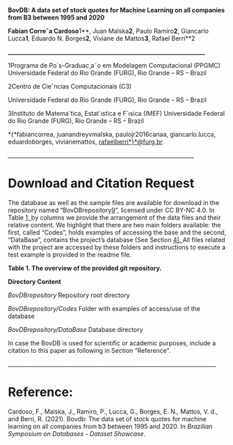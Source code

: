 ﻿
**BovDB: A data set of stock quotes for Machine Learning on all companies from B3 between 1995 and 2020**

**Fabian Correˆa Cardoso**1**, Juan Malska**2**, Paulo Ramiro**2**, Giancarlo Lucca**1**, Eduardo N. Borges**2**, Viviane de Mattos**3**, Rafael Berri**2

**\_\_\_\_\_\_\_\_\_\_\_\_\_\_\_\_\_\_\_\_\_\_\_\_\_\_\_\_\_\_\_\_\_\_\_\_\_\_\_\_\_\_\_\_\_\_\_\_\_\_\_\_\_\_\_\_\_\_\_\_\_\_\_\_\_\_\_\_**

1Programa de Po´s-Graduac¸a˜o em Modelagem Computacional (PPGMC) Universidade Federal do Rio Grande (FURG), Rio Grande – RS – Brazil

2Centro de Cieˆncias Computacionais (C3)

Universidade Federal do Rio Grande (FURG), Rio Grande – RS – Brazil

3Instituto de Matema´tica, Estat´ıstica e F´ısica (IMEF) Universidade Federal do Rio Grande (FURG), Rio Grande – RS – Brazil

*{*fabiancorrea, juanandreyvmalska, paulojr2016canaa, giancarlo.lucca, eduardoborges, vivianemattos, [rafaelberri*}*@furg.br](mailto:rafaelberri%7d@furg.br)

*\_\_\_\_\_\_\_\_\_\_\_\_\_\_\_\_\_\_\_\_\_\_\_\_\_\_\_\_\_\_\_\_\_\_\_\_\_\_\_\_\_\_\_\_\_\_\_\_\_\_\_\_\_\_\_\_\_\_\_\_\_\_\_\_\_\_\_*
# **Download and Citation Request**
The database as well as the sample files are available for download in the repository named “BovDBrepository[9](#_bookmark22)”, licensed under CC BY-NC 4.0. In Table [1, ](#_bookmark20)by columns we provide the arrangement of the data files and their relative content. We highlight that there are two main folders available: the first, called “Codes”, holds examples of accessing the base and the second, “DataBase”, contains the project’s database (See Section [4). ](#_bookmark10)All files related with the project are accessed by these folders and instructions to execute a test example is provided in the readme file.

**Table 1. The overview of the provided git repository.**

**Directory	Content**

*BovDBrepository*	Repository root directory

*BovDBrepository/Codes*	Folder with examples of access/use of the database

*BovDBrepository/DataBase*	Database directory


In case the BovDB is used for scientific or academic purposes, include a citation to this paper as following in Section “Reference”.



\_\_\_\_\_\_\_\_\_\_\_\_\_\_\_\_\_\_\_\_\_\_\_\_\_\_\_\_\_\_\_\_\_\_\_\_\_\_\_\_\_\_\_\_\_\_\_\_\_\_\_\_\_\_\_\_\_\_\_\_\_\_\_\_\_\_\_\_\_\_\_\_\_\_\_

# **Reference:**
Cardoso, F., Malska, J., Ramiro, P., Lucca, G., Borges, E. N., Mattos, V. d., and Berri, R. (2021). Bovdb: The data set of stock quotes for machine learning on all companies from b3 between 1995 and 2020. In *Brazilian Symposium on Databases - Dataset Showcase*.  

